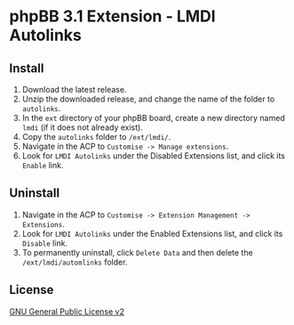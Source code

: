 # phpBB 3.1 Extension - LMDI Autolinks

## Install

1. Download the latest release.
2. Unzip the downloaded release, and change the name of the folder to `autolinks`.
3. In the `ext` directory of your phpBB board, create a new directory named `lmdi` (if it does not already exist).
4. Copy the `autolinks` folder to `/ext/lmdi/`.
5. Navigate in the ACP to `Customise -> Manage extensions`.
6. Look for `LMDI Autolinks` under the Disabled Extensions list, and click its `Enable` link.

## Uninstall

1. Navigate in the ACP to `Customise -> Extension Management -> Extensions`.
2. Look for `LMDI Autolinks` under the Enabled Extensions list, and click its `Disable` link.
3. To permanently uninstall, click `Delete Data` and then delete the `/ext/lmdi/automlinks` folder.

## License
[GNU General Public License v2](http://opensource.org/licenses/GPL-2.0)

